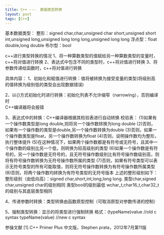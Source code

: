 ```yaml
---
title: C++ ---  数据类型转换
layout: post
tags: [C++]
---
```



基本数据类型：
整形：signed char,char,unsigned char
          short,unsigned short
          int,unsigned
          long,unsigned long
          long long,unsigned long long
浮点型：float
              double,long double
布尔型：bool
          
c++进行类型转换的情况
1、将一种算数类型的值赋给另一种算数类型的变量时，c++将对值进行转换
2、表达式中包含不同的类型时，c++将对值进行转换
3、将参数传递给函数时，c++将对值进行转换

具体内容：
1、初始化和赋值进行转换：值将被转换为接受变量的类型(将级别高的值转换为级别低的类型会出现数据错误)

2、以{}方式初始化时进行转换：初始化列表不允许缩窄（narrowing），否则编译时   
     C++编译器将会报错
     
3、表达式中的转换：C++编译器根据其检验表进行自动转换
    校验表：
     (1)如果有一个操作数类型是long double,则将另一个操作数转换为long double
     (2)否则，如果有一个操作数的类型是double,另一个操作数转换为double
     (3)否则，如果一个操作数类型是float，另一个操作数转换为float
     (4)否则，说明操作数均为整形，执行整体提升
     (5)在这种情况下，如果两个操作数都是有符号或无符号，且其中一个操作数的级别比另一个低，则转换为较高级别的类型
     (6)如果一个操作数是有符号的，另一个操作数是无符号的，且无符号操作数级别比有符号操作数级别高，则将有符号操作数转换为无符号操作数所属的类型
     (7)否则，如果有符号类型可以表示无符号类型的所有可能取值，则将无符号操作数转换为有符号操作数所属类型
     (8)否则，将两个操作数均转换为有符号类型的无符号版本
     上述的整形级别如下：
     整形级别（由低向高）：signed char,short,int,long,long long.
     类型char,signed char,unsigned char的级别相同
     类型bool的级别最低
     wchar_t,char16_t,char32_t的级别与其底层类型相同
     
4、传递参数时转换：类型转换由函数原型控制（可取消原型对参数传递的控制）

5、强制类型转换：显示的将类型进行强制转换
         格式：(typeName)value   //old c syntax
                    typeName(value)  //new c syntax


参操文献
[1].C++ Primer Plus 中文版，Stephen prata，2012年7月第11版